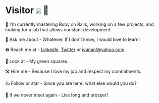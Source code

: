   # Visitor ![](https://visitor-badge.glitch.me/badge?page_id=1v4n4.1v4n4) 🤘

    
 🌱 I'm currently mastering Ruby on Rails, working on a few projects, and looking for a job that allows constant development.
    
 💬 Ask me about - Whatever. If I don't know, I would love to learn!
    
 ☎️ Reach me at - [LinkedIn](https://www.linkedin.com/in/1v4n4/), [Twitter](https://twitter.com/codeIv1) or ivananl@yahoo.com
    
 👯 Look at - My green squares.
 
 🛠️ Hire me - Because I love my job and respect my commitments.
    
 👍 Follow or star - Since you are here, what else would you do?    
   
 🖖 If we never meet again - Live long and prosper!
